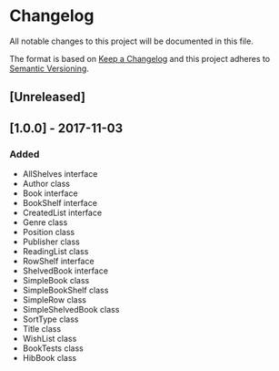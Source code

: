 # Changelog
All notable changes to this project will be documented in this file.

The format is based on [Keep a Changelog](http://keepachangelog.com/en/1.0.0/)
and this project adheres to [Semantic Versioning](http://semver.org/spec/v2.0.0.html).

## [Unreleased]

## [1.0.0] - 2017-11-03
### Added
- AllShelves interface
- Author class
- Book interface
- BookShelf interface
- CreatedList interface
- Genre class
- Position class
- Publisher class
- ReadingList class
- RowShelf interface
- ShelvedBook interface
- SimpleBook class
- SimpleBookShelf class
- SimpleRow class
- SimpleShelvedBook class
- SortType class
- Title class
- WishList class
- BookTests class
- HibBook class









